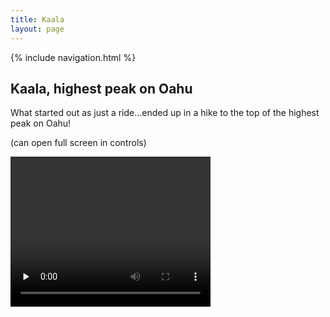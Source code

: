 ```yaml
---
title: Kaala
layout: page
---
```



{% include navigation.html %}   

## Kaala, highest peak on Oahu


What started out as just a ride...ended up in a hike to the top of the highest peak on Oahu!   
<p>(can open full screen in controls)</p>
<p>
   <video width="320" height="240" controls src="../images/kaala.webm" type="video/webm" preload="none">
  
</video>
</p>
